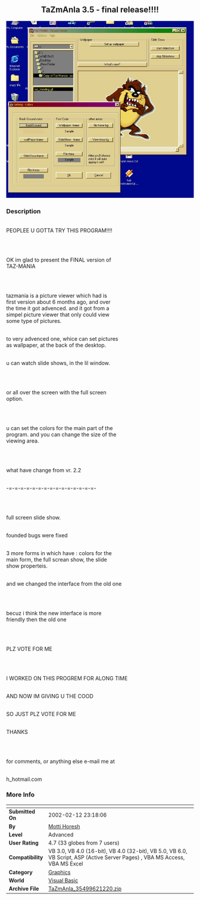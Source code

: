 ﻿<div align="center">

## TaZmAnIa 3\.5 \- final release\!\!\!\!

<img src="PIC20022122327562093.jpg">
</div>

### Description

<br>PEOPLEE U GOTTA TRY THIS PROGRAM!!!!

<br>

<br>OK im glad to present the FINAL version of <br>TAZ-MANIA

<br>

<br>tazmania is a picture viewer which had is <br>first version about 6 months ago, and over <br>the time it got advenced. and it got from a <br>simpel picture viewer that only could view <br>some type of pictures.

<br>to very advenced one, whice can set pictures <br>as wallpaper, at the back of the desktop.

<br>u can watch slide shows, in the lil window.

<br>

<br>or all over the screen with the full screen <br>option.

<br>

<br>u can set the colors for the main part of the <br>program. and you can change the size of the <br>viewing area.

<br>

<br>what have change from vr. 2.2

<br>-=-=-=-=-=-=-=-=-=-=-=-=-=-=-=-

<br>

<br>full screen slide show.

<br>founded bugs were fixed

<br>3 more forms in which have : colors for the <br>main form, the full screan show, the slide <br>show properteis.

<br>and we changed the interface from the old one

<br>

<br>becuz i think the new interface is more <br>friendly then the old one

<br>

<br>PLZ VOTE FOR ME

<br>

<br>I WORKED ON THIS PROGREM FOR ALONG TIME

<br>AND NOW IM GIVING U THE COOD

<br>SO JUST PLZ VOTE FOR ME

<br>THANKS

<br>

<br>for comments, or anything else e-mail me at

<br>h_hotmail.com
 
### More Info
 


<span>             |<span>
---                |---
**Submitted On**   |2002-02-12 23:18:06
**By**             |[Motti Horesh](https://github.com/Planet-Source-Code/PSCIndex/blob/master/ByAuthor/motti-horesh.md)
**Level**          |Advanced
**User Rating**    |4.7 (33 globes from 7 users)
**Compatibility**  |VB 3\.0, VB 4\.0 \(16\-bit\), VB 4\.0 \(32\-bit\), VB 5\.0, VB 6\.0, VB Script, ASP \(Active Server Pages\) , VBA MS Access, VBA MS Excel
**Category**       |[Graphics](https://github.com/Planet-Source-Code/PSCIndex/blob/master/ByCategory/graphics__1-46.md)
**World**          |[Visual Basic](https://github.com/Planet-Source-Code/PSCIndex/blob/master/ByWorld/visual-basic.md)
**Archive File**   |[TaZmAnIa\_35499621220\.zip](https://github.com/Planet-Source-Code/motti-horesh-tazmania-3-5-final-release__1-31754/archive/master.zip)








